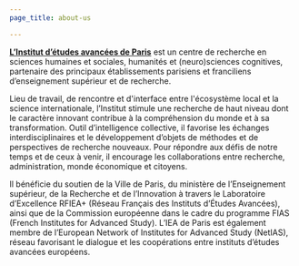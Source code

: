 ```yaml
---
page_title: about-us

---
```

[**L’Institut d’études avancées de Paris**](https://www.paris-iea.fr) est un centre de recherche en sciences humaines et sociales, humanités et (neuro)sciences cognitives, partenaire des principaux établissements parisiens et franciliens d’enseignement supérieur et de recherche.

Lieu de travail, de rencontre et d'interface entre l'écosystème local et la science internationale, l’Institut stimule une recherche de haut niveau dont le caractère innovant contribue à la compréhension du monde et à sa transformation. Outil d’intelligence collective, il favorise les échanges interdisciplinaires et le développement d’objets de méthodes et de perspectives de recherche nouveaux. Pour répondre aux défis de notre temps et de ceux à venir, il encourage les collaborations entre recherche, administration, monde économique et citoyens.

Il bénéficie du soutien de la Ville de Paris, du ministère de l’Enseignement supérieur, de la Recherche et de l’Innovation à travers le Laboratoire d’Excellence RFIEA+ (Réseau Français des Instituts d’Études Avancées), ainsi que de la Commission européenne dans le cadre du programme FIAS (French Institutes for Advanced Study). L’IEA de Paris est également membre de l’European Network of Institutes for Advanced Study (NetIAS), réseau favorisant le dialogue et les coopérations entre instituts d’études avancées européens.